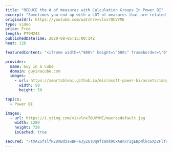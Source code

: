 ```yaml
---
title: "REDUCE the # of measures with Calculation Groups In Power BI"
excerpt: "Sometimes you end up with a LOT of measures that are related. You can reduce the number of measures with Calculation Groups in Power BI and clean up your field list!  Download Sample: https://guyinacu.be/calcgroupssample  📢 Become a member: https://guyinacu.be/membership   *******************  Want"
originalUrl: https://youtube.com/watch?v=vlnx7QUVYME
type: video
price: Free
length: PT9M24S
publishedDateTime: 2020-08-05T15:00:14Z
heat: 126

featuredContent: "<iframe width=\"800\" height=\"500\" frameborder=\"0\" src=\"https://www.youtube.com/embed/vlnx7QUVYME\" allow=\"accelerometer; autoplay; encrypted-media; gyroscope; picture-in-picture\" allowfullscreen></iframe>"

provider:
  name: Guy in a Cube
  domain: guyinacube.com
  images:
    - url: https://smartableai.github.io/microsoft-power-bi/assets/images/organizations/guyinacube.com-50x50.jpg
      width: 50
      height: 50

topics:
  - Power BI

images:
  - url: https://i.ytimg.com/vi/vlnx7QUVYME/maxresdefault.jpg
    width: 1280
    height: 720
    isCached: true

secured: "FtXAZSfslfR2DmBdzswBHFeJyZ6TDq9fzamk96xAWnxr2gEBpNlkcGXp2Flfszp8Ie4T/i2mEjbwoVI0GuTtnSN9ENbGi7m/Dn4vwO/o+euc6DK5vEgaaAG/W/OX7ki4j0u7sdPSmwIeFyiixEvoHxZ79uFrg9VohWzZRc70FVjA6c0fS1jrjmRAvRx4sPjLWNW84ywe/1hFmzrxdCy3F8JseoEe7PhLHMK3tHJ+2cQjXVGYRRUqXTpRUm1XL+OVY9M0WhSJZE8+d8Pewy/9x/fUlRuj/MW87j/LC4wLwm+dThxtUk0LBuL3PsT7p+87QtGOBFv+UPRoghptdHQiAmGteD6EpO3BOU3WwF+o0r/a52xQjqasiwVeLI7mA9tp4RWAZ9FYTKroYg8kw5f9EQ==;19buWaZ0jwxM2q3wvB+Y+A=="
---
```


